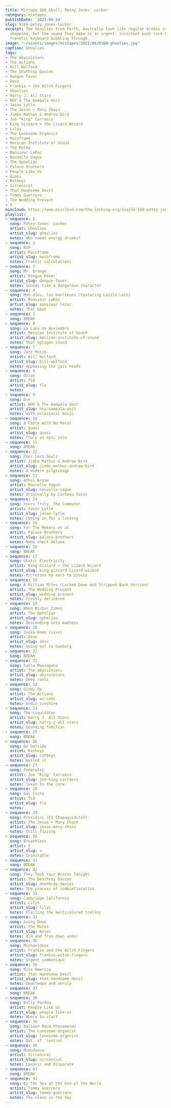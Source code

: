 ```yaml
---
title: Mixtape 160 &bull; Petey Jones' Locker
category: mixtapes
publishDate: '2021-08-24'
slug: 0160-petey-jones-locker
excerpt: The Ghoulies from Perth, Australia look like regular blokes caught out grocery
  shopping, but the sound they make is an urgent, insistent punk rock howl with a
  frenetic keyboard bubbling through.
image: "~/assets/images/mixtapes/2021/08/0160-ghoulies.jpg"
caption: Ghoulies
tags:
- The Abyssinians
- The Actions
- Bill Wolford
- The Deathray Davies
- Dengue Fever
- Devo
- Frankie + the Witch Fingers
- Ghoulies
- Harry J. All Stars
- HHY & The Kampala Unit
- Jason Lytle
- The Jesus + Mary Chain
- Jimbo Mathus & Andrew Bird
- Joe "King" Carrasco
- King Gizzard + the Lizard Wizard
- Lilys
- The Lonesome Organist
- Mainframe
- Mexican Institute of Sound
- The Moles
- Monsieur LeRoc
- Nouvelle Vague
- The Ophelias
- Palace Brothers
- People Like Us
- Quasi
- Ratboys
- Sirconical
- That Handsome Devil
- Tommy Guerrero
- The Wedding Present
- X
mixcloud: https://www.mixcloud.com/the-lacking-org/2xqjhd-160-petey-jones-locker
playlist:
- sequence: 1
  song: Petey Jones' Locker
  artist: Ghoulies
  artist_slug: ghoulies
  notes: Who needs energy drinks?
- sequence: 2
  song: RIP
  artist: Mainframe
  artist_slug: mainframe
  notes: Frantic calculations
- sequence: 3
  song: Mr. Orange
  artist: Dengue Fever
  artist_slug: dengue-fever
  notes: Sounds like a dangerous character
- sequence: 4
  song: Mon dieu, les banlieues (Featuring Laszlo Loco)
  artist: Monsieur LeRoc
  artist_slug: monsieur-leroc
  notes: That beat
- sequence: 5
  song: BREAK
- sequence: 6
  song: La Luna de Noviembre
  artist: Mexican Institute of Sound
  artist_slug: mexican-institute-of-sound
  notes: That optigan sound
- sequence: 7
  song: Jazz Musik
  artist: Bill Wolford
  artist_slug: bill-wolford
  notes: Appeasing the jazz heads
- sequence: 8
  song: Onion
  artist: TLO
  artist_slug: tlo
  notes:
- sequence: 9
  song: Gun
  artist: HHY & The Kampala Unit
  artist_slug: hhy-kampala-unit
  notes: With occasional music
- sequence: 10
  song: A Fable With No Moral
  artist: Quasi
  artist_slug: quasi
  notes: Truly an epic tale
- sequence: 11
  song: BREAK
- sequence: 12
  song: Poor Lost Souls
  artist: Jimbo Mathus & Andrew Bird
  artist_slug: jimbo-mathus-andrew-bird
  notes: A modern pilgrimage
- sequence: 13
  song: Athol Brose
  artist: Nouvelle Vague
  artist_slug: nouvelle-vague
  notes: Originally by Cocteau Twins
- sequence: 14
  song: Yours Truly, The Commuter
  artist: Jason Lytle
  artist_slug: jason-lytle
  notes: Coming in for a landing
- sequence: 15
  song: For The Mekons et al
  artist: Palace Brothers
  artist_slug: palace-brothers
  notes: Name check deluxe
- sequence: 16
  song: BREAK
- sequence: 17
  song: Static Electricity
  artist: King Gizzard + the Lizard Wizard
  artist_slug: king-gizzard-lizard-wizard
  notes: Microtone my ears to pieces
- sequence: 18
  song: A Million Miles (Locked Down and Stripped Back Version)
  artist: The Wedding Present
  artist_slug: wedding-present
  notes: Freshly delivered
- sequence: 19
  song: When Winter Comes
  artist: The Ophelias
  artist_slug: ophelias
  notes: Descending into madness
- sequence: 20
  song: Jocko Homo (Live)
  artist: Devo
  artist_slug: devo
  notes: Going out to Gumborg
- sequence: 21
  song: BREAK
- sequence: 22
  song: Satta Massagana
  artist: The Abyssinians
  artist_slug: abyssinians
  notes: Deep roots
- sequence: 23
  song: Giddy Up
  artist: The Actions
  artist_slug: actions
  notes: Audio sunshine
- sequence: 24
  song: The Liquidator
  artist: Harry J. All Stars
  artist_slug: harry-j-all-stars
  notes: Sounding familiar
- sequence: 25
  song: BREAK
- sequence: 26
  song: Go Outside
  artist: Ratboys
  artist_slug: ratboys
  notes: Nailed it
- sequence: 27
  song: Federales
  artist: Joe "King" Carrasco
  artist_slug: joe-king-carrasco
  notes: Texan to the core
- sequence: 28
  song: Gal Costa
  artist: TLO
  artist_slug: tlo
  notes:
- sequence: 29
  song: Presidici (Et Chapaquiditch)
  artist: The Jesus + Mary Chain
  artist_slug: jesus-mary-chain
  notes: Still fuzzing
- sequence: 30
  song: Breathless
  artist: X
  artist_slug: x
  notes: Inimitable
- sequence: 31
  song: BREAK
- sequence: 32
  song: They Took Your Brains Tonight
  artist: The Deathray Davies
  artist_slug: deathray-davies
  notes: The process of zombiefiecation
- sequence: 33
  song: Cambridge California
  artist: Lilys
  artist_slug: lilys
  notes: Flailing the multicolored trolley
- sequence: 34
  song: Going Down
  artist: The Moles
  artist_slug: moles
  notes: Old and from down under
- sequence: 35
  song: Michaeldose
  artist: Frankie and the Witch Fingers
  artist_slug: frankie-witch-fingers
  notes: Urgent communique
- sequence: 36
  song: Miss America
  artist: That Handsome Devil
  artist_slug: that-handsome-devil
  notes: Downtempo and unruly
- sequence: 37
  song: BREAK
- sequence: 38
  song: Dolly Pardon
  artist: People Like Us
  artist_slug: people-like-us
  notes: Where to start
- sequence: 39
  song: Balloon Race Phenomenon
  artist: The Lonesome Organist
  artist_slug: lonesome-organist
  notes: Out. of. control.
- sequence: 40
  song: Moondance.
  artist: Sirconical
  artist_slug: sirconical
  notes: Laconic and disparate
- sequence: 41
  song: BREAK
- sequence: 42
  song: By the Sea at the End of the World
  artist: Tommy Guerrero
  artist_slug: tommy-guerrero
  notes: The clave is the key
---
```


